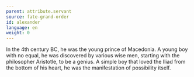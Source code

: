 ```yaml
---
parent: attribute.servant
source: fate-grand-order
id: alexander
language: en
weight: 0
---
```


In the 4th century BC, he was the young prince of Macedonia.
A young boy with no equal, he was discovered by various wise men, starting with the philosopher Aristotle, to be a genius.
A simple boy that loved the Iliad from the bottom of his heart, he was the manifestation of possibility itself.
